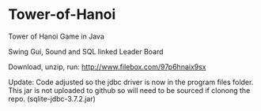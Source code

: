 Tower-of-Hanoi
==============

Tower of Hanoi Game in Java

Swing Gui, Sound and SQL linked Leader Board

Download, unzip, run: http://www.filebox.com/97p6hnaix9sx

Update: Code adjusted so the jdbc driver is now in the program files folder. 
This jar is not uploaded to github so will need to be sourced if clonong the repo.
(sqlite-jdbc-3.7.2.jar)
